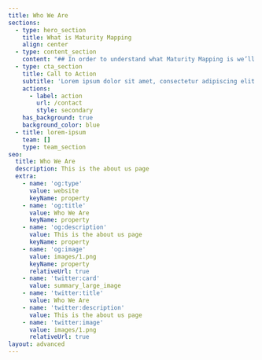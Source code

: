 ```yaml
---
title: Who We Are
sections:
  - type: hero_section
    title: What is Maturity Mapping
    align: center
  - type: content_section
    content: "## In order to understand what Maturity Mapping is we’ll first explore three key terms, capability, maturity and mapping.\n\n### What do we mean by **capability**?\n\nA capability is the ability of a team or collection of teams to deliver an outcome.\_ Capabilities are composed of the actual day-to-day practises that people and teams do to deliver the outcome.\_ Therefore, to improve a capability, one needs to improve the underlying practises.\_\_\_\n\nWhilst some capabilities may be common across organisations, there are many others that are unique as they exist to serve the needs of that organisation and its customer.\_ Even where there are common capabilities across organisations, it is very likely that the practises are different.\_ \n\n\n\n### What do we mean by **maturity**?\n\nMaturity is the consistency of performance and coherence of integration of the practises that compose a capability.\_ That is,\_\_Maturity can be thought of as the assessment of the consistency in performing the capability or practise and its coherence of integration with other capabilities or practises, and how improving its performance and integration creates more value for the organisation. I.e. we can consider a practise or capability as mature if any of the possible improvements would not create more value for the organisation in the current context.\_\n\n\n\n### What’s a **map**?\n\nMaturity Maps are a condensed visualisation of the network of capabilities and practices that organisations and teams use to meet the needs of their customers (and/or stakeholders). In maps space and position on the map have meaning. Capabilities and practices are positioned based on their maturity and visibility. This then allows us to see where they can and should move in order to improve the overall outcome by identifying what changes hold the most promise of improving the value to the organisation. \n\n\n\n### What is a Maturity **Map**?\n\n\\[MISSING TEXT] ? and allows us to visualise the changes that have to take place to better deliver th enables a shared way of understanding and discussing a complex area.\_ It moves conversations on from “It’s just not working” to “Our maturity in this particular practise is preventing us from meeting that need”.\_\_\n"
  - type: cta_section
    title: Call to Action
    subtitle: 'Lorem ipsum dolor sit amet, consectetur adipiscing elit.'
    actions:
      - label: action
        url: /contact
        style: secondary
    has_background: true
    background_color: blue
  - title: lorem-ipsum
    team: []
    type: team_section
seo:
  title: Who We Are
  description: This is the about us page
  extra:
    - name: 'og:type'
      value: website
      keyName: property
    - name: 'og:title'
      value: Who We Are
      keyName: property
    - name: 'og:description'
      value: This is the about us page
      keyName: property
    - name: 'og:image'
      value: images/1.png
      keyName: property
      relativeUrl: true
    - name: 'twitter:card'
      value: summary_large_image
    - name: 'twitter:title'
      value: Who We Are
    - name: 'twitter:description'
      value: This is the about us page
    - name: 'twitter:image'
      value: images/1.png
      relativeUrl: true
layout: advanced
---
```

